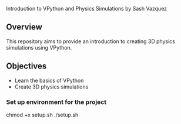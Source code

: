 Introduction to VPython and Physics Simulations by Sash Vazquez

## Overview

This repository aims to provide an introduction to creating 3D physics simulations using VPython.

## Objectives

- Learn the basics of VPython
- Create 3D physics simulations
  
### Set up environment for the project
chmod +x setup.sh
./setup.sh

